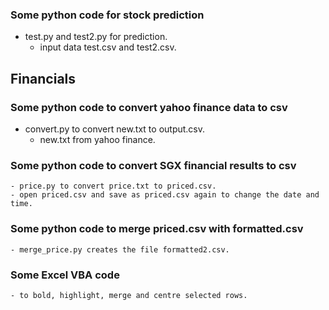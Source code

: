 ### Some python code for stock prediction
- test.py and test2.py for prediction.
    - input data test.csv and test2.csv.
## Financials
### Some python code to convert yahoo finance data to csv
- convert.py to convert new.txt to output.csv.
    - new.txt from yahoo finance.
### Some python code to convert SGX financial results to csv
    - price.py to convert price.txt to priced.csv.
    - open priced.csv and save as priced.csv again to change the date and time.
### Some python code to merge priced.csv with formatted.csv
    - merge_price.py creates the file formatted2.csv.
### Some Excel VBA code
    - to bold, highlight, merge and centre selected rows.